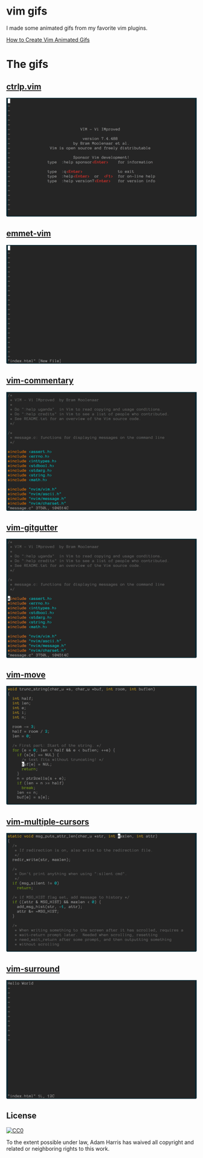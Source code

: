 # vim gifs

I made some animated gifs from my favorite vim plugins.

[How to Create Vim Animated Gifs](http://adam.garrett-harris.com/how-to-create-vim-animated-gif/)

# The gifs

## [ctrlp.vim](ctrlpvim/ctrlp.vim)

[![ctrlp.vim](images/ctrlp.vim.gif)](ctrlpvim/ctrlp.vim)

## [emmet-vim](mattn/emmet-vim)

[![emmet-vim](images/emmet-vim.gif)](mattn/emmet-vim)

## [vim-commentary](tpope/vim-commentary)

[![vim-commentary](images/vim-commentary.gif)](tpope/vim-commentary)

## [vim-gitgutter](airblade/vim-gitgutter)

[![vim-gitgutter](images/vim-gitgutter.gif)](airblade/vim-gitgutter)

## [vim-move](matze/vim-move)

[![vim-move](images/vim-move.gif)](matze/vim-move)

## [vim-multiple-cursors](https://github.com/terryma/vim-multiple-cursors)

[![vim-multiple-cursors](images/vim-multiple-cursors.gif)](https://github.com/terryma/vim-multiple-cursors)

## [vim-surround](https://github.com/tpope/vim-surround)

[![vim-surround](images/vim-surround.gif)](https://github.com/tpope/vim-surround)

## License

[![CC0](https://i.creativecommons.org/p/zero/1.0/88x31.png)](https://creativecommons.org/publicdomain/zero/1.0/)

To the extent possible under law, Adam Harris has waived all copyright and related or neighboring rights to this work.
